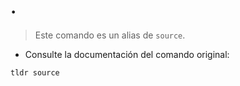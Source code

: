 # .

> Este comando es un alias de `source`.

- Consulte la documentación del comando original:

`tldr source`
